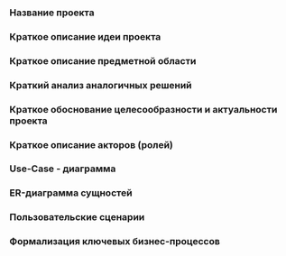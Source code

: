 ### Название проекта



### Краткое описание идеи проекта



### Краткое описание предметной области



### Краткий анализ аналогичных решений



### Краткое обоснование целесообразности и актуальности проекта



### Краткое описание акторов (ролей)



### Use-Case - диаграмма



### ER-диаграмма сущностей



### Пользовательские сценарии



### Формализация ключевых бизнес-процессов


